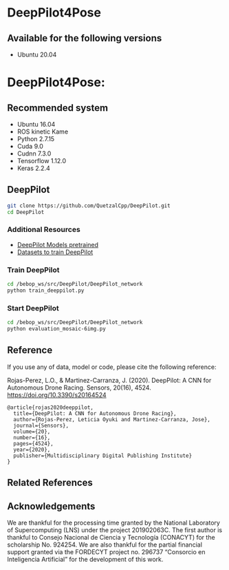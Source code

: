 # DeepPilot4Pose

## Available for the following versions
- Ubuntu 20.04


# DeepPilot4Pose: 
## Recommended system
- Ubuntu 16.04
- ROS kinetic Kame
- Python 2.7.15
- Cuda 9.0
- Cudnn 7.3.0
- Tensorflow 1.12.0
- Keras 2.2.4

## DeepPilot

```bash
git clone https://github.com/QuetzalCpp/DeepPilot.git
cd DeepPilot
```

### Additional Resources
- [DeepPilot Models pretrained](https://inaoepedu-my.sharepoint.com/:f:/g/personal/carranza_inaoe_edu_mx/EslxVDqc9zBMmiV4mDH48KUBAcAHu0Ypt1rZLL6ifOjyoA?e=VYtMyT)
- [Datasets to train DeepPilot](https://inaoepedu-my.sharepoint.com/:f:/g/personal/carranza_inaoe_edu_mx/EslxVDqc9zBMmiV4mDH48KUBAcAHu0Ypt1rZLL6ifOjyoA?e=VYtMyT)

### Train DeepPilot

```bash
cd /bebop_ws/src/DeepPilot/DeepPilot_network
python train_deeppilot.py
```

### Start DeepPilot

```bash
cd /bebop_ws/src/DeepPilot/DeepPilot_network
python evaluation_mosaic-6img.py
```

## Reference
If you use any of data, model or code, please cite the following reference:

Rojas-Perez, L.O., & Martinez-Carranza, J. (2020). DeepPilot: A CNN for Autonomous Drone Racing. Sensors, 20(16), 4524.
https://doi.org/10.3390/s20164524

```
@article{rojas2020deeppilot,
  title={DeepPilot: A CNN for Autonomous Drone Racing},
  author={Rojas-Perez, Leticia Oyuki and Martinez-Carranza, Jose},
  journal={Sensors},
  volume={20},
  number={16},
  pages={4524},
  year={2020},
  publisher={Multidisciplinary Digital Publishing Institute}
}
```
## Related References


 ## Acknowledgements
We are thankful for the processing time granted by the National Laboratory of Supercomputing (LNS) under the project 201902063C. The first author is thankful to Consejo Nacional de Ciencia y Tecnología (CONACYT) for the scholarship No. 924254. We are also thankful for the partial financial support granted via the FORDECYT project no. 296737 “Consorcio en Inteligencia Artificial” for the development of this work.


